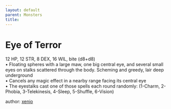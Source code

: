 ```yaml
---
layout: default
parent: Monsters
title:
---
```

# Eye of Terror
12 HP, 12 STR, 8 DEX, 16 WIL, bite (d8+d8)  
• Floating spheres with a large maw, one big central eye, and several small eyes on stalks scattered through the body. Scheming and greedy, lair deep underground  
• Cancels any magic effect in a nearby range facing its central eye  
• The eyestalks cast one of those spells each round randomly: (1-Charm, 2-Phobia, 3-Telekinesis, 4-Sleep, 5-Shuffle, 6-Vision)




author: [xenio](https://xenioinabottle.blogspot.com/2021/02/classic-monsters-for-cairnito-part-1.html)
